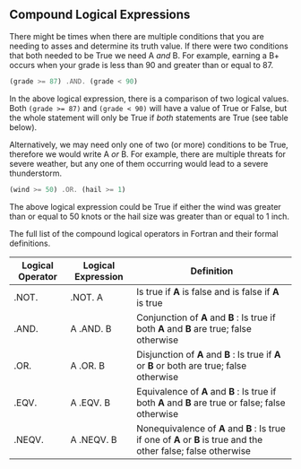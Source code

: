 ## Compound Logical Expressions

There might be times when there are multiple conditions that you are needing to asses and determine its truth value. If there were two conditions that both needed to be True we need A *and* B. For example, earning a B+ occurs when your grade is less than 90 and greater than or equal to 87.
```fortran
(grade >= 87) .AND. (grade < 90)
```
In the above logical expression, there is a comparison of two logical values. Both `(grade >= 87)` and `(grade < 90)` will have a value of True or False, but the whole statement will only be True if *both* statements are True (see table below).

Alternatively, we may need only one of two (or more) conditions to be True, therefore we would write A *or* B. For example, there are multiple threats for severe weather, but any one of them occurring would lead to a severe thunderstorm.
```fortran
(wind >= 50) .OR. (hail >= 1)
```
The above logical expression could be True if either the wind was greater than or equal to 50 knots or the hail size was greater than or equal to 1 inch.

The full list of the compound logical operators in Fortran and their formal definitions.

| **Logical Operator** | **Logical Expression** | **Definition** |
| --- | --- | --- |
| .NOT. | .NOT. A | Is true if **A** is false and is false if **A** is true |
| .AND. | A .AND. B | Conjunction of **A** and **B** : Is true if both **A** and **B** are true; false otherwise |
| .OR. | A .OR. B | Disjunction of **A** and **B** : Is true if **A** or **B** or both are true; false otherwise |
| .EQV. | A .EQV. B | Equivalence of **A** and **B** : Is true if both **A** and **B** are true or false; false otherwise |
| .NEQV. | A .NEQV. B | Nonequivalence of **A** and **B** : Is true if one of **A** or **B** is true and the other false; false otherwise |
